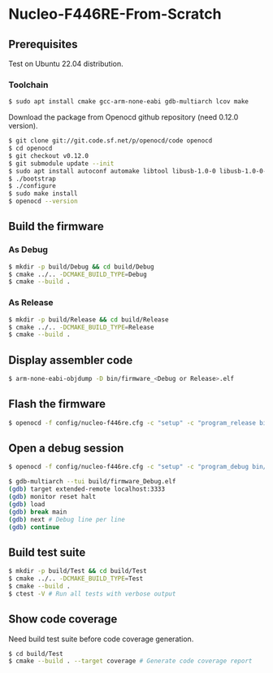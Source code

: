 # Nucleo-F446RE-From-Scratch
## Prerequisites
Test on Ubuntu 22.04 distribution.
### Toolchain
```bash
$ sudo apt install cmake gcc-arm-none-eabi gdb-multiarch lcov make
```
Download the package from Openocd github repository (need 0.12.0 version).
```bash
$ git clone git://git.code.sf.net/p/openocd/code openocd
$ cd openocd
$ git checkout v0.12.0
$ git submodule update --init
$ sudo apt install autoconf automake libtool libusb-1.0-0 libusb-1.0-0-dev make pkg-config texinfo
$ ./bootstrap
$ ./configure
$ sudo make install
$ openocd --version
```
## Build the firmware
### As Debug
```bash
$ mkdir -p build/Debug && cd build/Debug
$ cmake ../.. -DCMAKE_BUILD_TYPE=Debug
$ cmake --build .
```
### As Release
```bash
$ mkdir -p build/Release && cd build/Release
$ cmake ../.. -DCMAKE_BUILD_TYPE=Release
$ cmake --build .
```
## Display assembler code
```bash
$ arm-none-eabi-objdump -D bin/firmware_<Debug or Release>.elf
```
## Flash the firmware
```bash
$ openocd -f config/nucleo-f446re.cfg -c "setup" -c "program_release bin/firmware_<Debug or release>.elf"
```
## Open a debug session
```bash
$ openocd -f config/nucleo-f446re.cfg -c "setup" -c "program_debug bin/firmware_Debug.elf"
```
```bash
$ gdb-multiarch --tui build/firmware_Debug.elf
(gdb) target extended-remote localhost:3333
(gdb) monitor reset halt
(gdb) load
(gdb) break main
(gdb) next # Debug line per line
(gdb) continue
```
## Build test suite
```bash
$ mkdir -p build/Test && cd build/Test
$ cmake ../.. -DCMAKE_BUILD_TYPE=Test
$ cmake --build .
$ ctest -V # Run all tests with verbose output
```
## Show code coverage
Need build test suite before code coverage generation.
```bash
$ cd build/Test
$ cmake --build . --target coverage # Generate code coverage report
```
